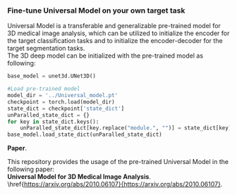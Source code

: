 ### Fine-tune Universal Model on your own target task

Universal Model is a transferable and generalizable pre-trained model for 3D medical image analysis, which can be utilized to initialize the encoder for the target classification tasks and to initialize the encoder-decoder for the target segmentation tasks.  
The 3D deep model can be initialized with the pre-trained model as following:

```python
base_model = unet3d.UNet3D()

#Load pre-trained model
model_dir = '../Universal_model.pt'
checkpoint = torch.load(model_dir)
state_dict = checkpoint['state_dict']
unParalled_state_dict = {}
for key in state_dict.keys():
    unParalled_state_dict[key.replace("module.", "")] = state_dict[key]
base_model.load_state_dict(unParalled_state_dict)
```

**Paper**. 

This repository provides the usage of the pre-trained Universal Model in the following paper:   
**Universal Model for 3D Medical Image Analysis**. 
\href{https://arxiv.org/abs/2010.06107}{https://arxiv.org/abs/2010.06107}.

